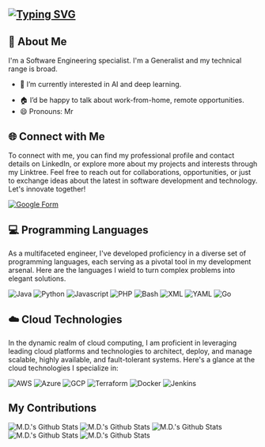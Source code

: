 ## [![Typing SVG](https://readme-typing-svg.herokuapp.com?font=Jetbrains+mono&pause=1000&width=435&lines=Hello+There+👋)](https://git.io/typing-svg)

## 🚀 About Me

I'm a Software Engineering specialist.
I'm a Generalist and my technical range is broad.

<!-- - 🔭 I’m currently working on ... -->
- 🌱 I’m currently interested in AI and deep learning.
<!-- - 👯 I’m looking to collaborate on ... -->
<!-- - 🤔 I’m looking for help with ... -->
<!-- - 💬 Ask me about ... -->
- 🏠 I’d be happy to talk about work-from-home, remote opportunities.
- 😄 Pronouns: Mr

## 🌐 Connect with Me

To connect with me, you can find my professional profile and contact details on LinkedIn, or explore more about my projects and interests through my Linktree.
Feel free to reach out for collaborations, opportunities, or just to exchange ideas about the latest in software development and technology.
Let's innovate together!

<!--[![Linkedin](https://img.shields.io/badge/M.D.-0077B5?style=for-the-badge&logo=linkedin&logoColor=white)](https://www.linkedin.com/in/michel-dubois-prog/)-->

<a href="https://forms.gle/NATsqkuuvnxyC7yb9">
  <img alt="Google Form" src="https://img.shields.io/badge/Fill%20Google%20Form-DADC20?&style=for-the-badge&logo=&google-form&Color=white" />
</a>

## 💻 Programming Languages

As a multifaceted engineer, I've developed proficiency in a diverse set of programming languages, each serving as a pivotal tool in my development arsenal.
Here are the languages I wield to turn complex problems into elegant solutions.

![Java](https://img.shields.io/badge/Java-007396?style=for-the-badge&logo=java&logoColor=white)
![Python](https://img.shields.io/badge/Python-3776AB?style=for-the-badge&logo=python&logoColor=white)
![Javascript](https://img.shields.io/badge/JavaScript-F7DF1E?style=for-the-badge&logo=javascript&logoColor=black)
![PHP](https://img.shields.io/badge/PHP-777BB4?style=for-the-badge&logo=java&logoColor=white)
![Bash](https://img.shields.io/badge/Bash-4EAA25?style=for-the-badge&logo=gnu-bash&logoColor=white)
![XML](https://img.shields.io/badge/XML-005FAD?style=for-the-badge)
![YAML](https://img.shields.io/badge/YAML-0A0A0A?style=for-the-badge)
![Go](https://img.shields.io/badge/Go-00ADD8?style=for-the-badge&logo=go&logoColor=white)

## ☁️ Cloud Technologies

In the dynamic realm of cloud computing, I am proficient in leveraging leading cloud platforms and technologies to architect, deploy, and manage scalable, highly available, and fault-tolerant systems.
Here's a glance at the cloud technologies I specialize in:

![AWS](https://img.shields.io/badge/AWS-FF9900?style=for-the-badge&logo=amazonaws&logoColor=white)
![Azure](https://img.shields.io/badge/Azure-0089D6?style=for-the-badge&logo=microsoftazure&logoColor=white)
![GCP](https://img.shields.io/badge/GCP-4285F4?style=for-the-badge&logo=googlecloud&logoColor=white)
![Terraform](https://img.shields.io/badge/Terraform-623CE4?style=for-the-badge&logo=terraform&logoColor=white)
![Docker](https://img.shields.io/badge/Docker-2496ED?style=for-the-badge&logo=docker&logoColor=white)
![Jenkins](https://img.shields.io/badge/Jenkins-D24939?style=for-the-badge&logo=jenkins&logoColor=white)


## My Contributions

![M.D.'s Github Stats](https://github-profile-summary-cards.vercel.app/api/cards/profile-details?username=md-prog&theme=github_dark)
![M.D.'s Github Stats](https://github-profile-summary-cards.vercel.app/api/cards/stats?username=md-prog&theme=github_dark)
![M.D.'s Github Stats](https://github-profile-summary-cards.vercel.app/api/cards/productive-time?username=zanepearton&theme=github_dark&utcOffset=10)
![M.D.'s Github Stats](https://github-profile-summary-cards.vercel.app/api/cards/repos-per-language?username=zanepearton&theme=github_dark)
![M.D.'s Github Stats](https://github-profile-summary-cards.vercel.app/api/cards/most-commit-language?username=zanepearton&theme=github_dark)
